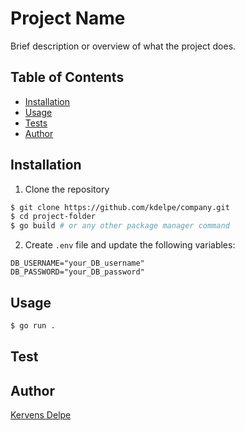 # Project Name

Brief description or overview of what the project does.

## Table of Contents
- [Installation](#installation)
- [Usage](#usage-)
- [Tests](#test-)
- [Author](#author)

## Installation

1. Clone the repository
```bash
$ git clone https://github.com/kdelpe/company.git
$ cd project-folder
$ go build # or any other package manager command
```

2. Create `.env` file and update the following variables:
```text
DB_USERNAME="your_DB_username"
DB_PASSWORD="your_DB_password"
```

## Usage 

```bash
$ go run .
```

## Test 

## Author
[Kervens Delpe](https://github.com/kdelpe)